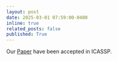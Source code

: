 ```yaml
---
layout: post
date: 2025-03-01 07:59:00-0400
inline: true
related_posts: false
published: True
---
```


Our <a href="https://ieeexplore.ieee.org/abstract/document/10887733" target="_blank"> Paper</a> have been accepted in ICASSP.
